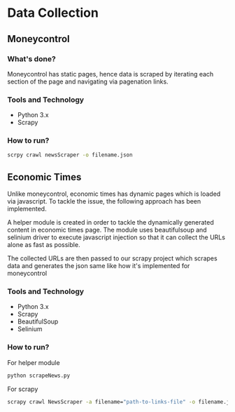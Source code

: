 # Data Collection

## Moneycontrol

### What's done?

Moneycontrol has static pages, hence data is scraped by iterating each section of the page and navigating via pagenation links.

### Tools and Technology

- Python 3.x
- Scrapy

### How to run?

```bash
scrpy crawl newsScraper -o filename.json
```

## Economic Times

Unlike moneycontrol, economic times has dynamic pages which is loaded via javascript. To tackle the issue, the following approach has been implemented.

A helper module is created in order to tackle the dynamically generated
content in economic times page. The module uses beautifulsoup and
selinium driver to execute javascript injection so that it can collect
the URLs alone as fast as possible.

The collected URLs are then passed to our scrapy project which scrapes
data and generates the json same like how it's implemented for
moneycontrol

### Tools and Technology

- Python 3.x
- Scrapy
- BeautifulSoup
- Selinium

### How to run?

For helper module

```bash
python scrapeNews.py
```

For scrapy

```bash
scrapy crawl NewsScraper -a filename="path-to-links-file" -o filename.json
```
